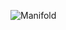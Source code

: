 
![Manifold](https://user-images.githubusercontent.com/110358483/213289411-26837753-c45d-4eb1-82d7-d1d430507519.jpg)
